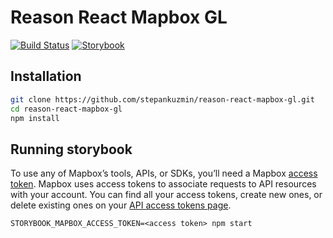 # Reason React Mapbox GL

[![Build Status](https://travis-ci.com/stepankuzmin/reason-react-mapbox-gl.svg?branch=master)](https://travis-ci.com/stepankuzmin/reason-react-mapbox-gl)
[![Storybook](https://github.com/storybooks/press/blob/master/badges/storybook.svg)](https://stepankuzmin.ru/reason-react-mapbox-gl)

## Installation

```sh
git clone https://github.com/stepankuzmin/reason-react-mapbox-gl.git
cd reason-react-mapbox-gl
npm install
```

## Running storybook

To use any of Mapbox’s tools, APIs, or SDKs, you’ll need a Mapbox [access token](https://www.mapbox.com/help/define-access-token/). Mapbox uses access tokens to associate requests to API resources with your account. You can find all your access tokens, create new ones, or delete existing ones on your [API access tokens page](https://www.mapbox.com/studio/account/tokens/).

```shell
STORYBOOK_MAPBOX_ACCESS_TOKEN=<access token> npm start
```
